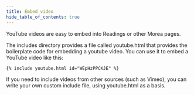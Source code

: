 ```yaml
---
title: Embed video
hide_table_of_contents: true
---
```


YouTube videos are easy to embed into Readings or other Morea pages. 

The includes directory provides a file called youtube.html that provides the boilerplate code for embedding a youtube video.  You can use it to embed a YouTube video like this:

```
{% include youtube.html id="WEpHzPPCKJE" %}
```

If you need to include videos from other sources (such as Vimeo), you can write your own custom include file, using youtube.html as a basis.
